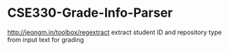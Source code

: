 # CSE330-Grade-Info-Parser
http://jeongm.in/toolbox/regextract
extract student ID and repository type from input text for grading
